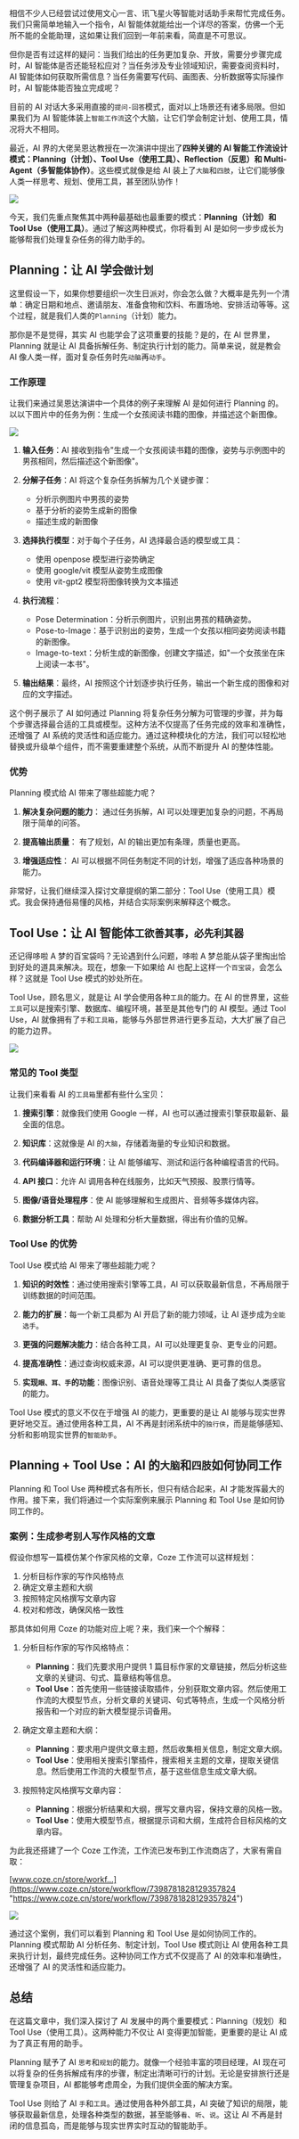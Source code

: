 相信不少人已经尝试过使用文心一言、讯飞星火等智能对话助手来帮忙完成任务。我们只需简单地输入一个指令，AI 智能体就能给出一个详尽的答案，仿佛一个无所不能的全能助理，这如果让我们回到一年前来看，简直是不可思议。

但你是否有过这样的疑问：当我们给出的任务更加复杂、开放，需要分步骤完成时，AI 智能体是否还能轻松应对？当任务涉及专业领域知识，需要查阅资料时，AI 智能体如何获取所需信息？当任务需要写代码、画图表、分析数据等实际操作时，AI 智能体能否独立完成呢？

目前的 AI 对话大多采用直接的`提问-回答`模式，面对以上场景还有诸多局限。但如果我们为 AI 智能体装上`智能工作流`这个大脑，让它们学会制定计划、使用工具，情况将大不相同。

最近，AI 界的大佬吴恩达教授在一次演讲中提出了**四种关键的 AI 智能工作流设计模式：Planning（计划）、Tool Use（使用工具）、Reflection（反思）和 Multi-Agent（多智能体协作）**。这些模式就像是给 AI 装上了`大脑`和`四肢`，让它们能够像人类一样思考、规划、使用工具，甚至团队协作！

![](https://p3-juejin.byteimg.com/tos-cn-i-k3u1fbpfcp/b22dd7faf21445c48ddd5748c3a3d370~tplv-k3u1fbpfcp-jj-mark:1600:0:0:0:q75.png#?w=5192&h=2952&s=10964484&e=png&a=1&b=e9dbcf)

今天，我们先重点聚焦其中两种最基础也最重要的模式：**Planning（计划）和 Tool Use（使用工具）**。通过了解这两种模式，你将看到 AI 是如何一步步成长为能够帮我们处理复杂任务的得力助手的。

## Planning：让 AI 学会`做计划`

这里假设一下，如果你想要组织一次生日派对，你会怎么做？大概率是先列一个清单：确定日期和地点、邀请朋友、准备食物和饮料、布置场地、安排活动等等。这个过程，就是我们人类的`Planning`（计划）能力。

那你是不是觉得，其实 AI 也能学会了这项重要的技能？是的，在 AI 世界里，Planning 就是让 AI 具备拆解任务、制定执行计划的能力。简单来说，就是教会 AI 像人类一样，面对复杂任务时先`动脑`再`动手`。

### 工作原理

让我们来通过吴恩达演讲中一个具体的例子来理解 AI 是如何进行 Planning 的。以以下图片中的任务为例：生成一个女孩阅读书籍的图像，并描述这个新图像。

![](https://p3-juejin.byteimg.com/tos-cn-i-k3u1fbpfcp/35630e05b00a44218a87af11f8987ba3~tplv-k3u1fbpfcp-jj-mark:1600:0:0:0:q75.jpg#?w=1080&h=596&s=303683&e=png&b=fafdfa)

1. **输入任务**：AI 接收到指令"生成一个女孩阅读书籍的图像，姿势与示例图中的男孩相同，然后描述这个新图像"。

2. **分解子任务**：AI 将这个复杂任务拆解为几个关键步骤：

   * 分析示例图片中男孩的姿势
   * 基于分析的姿势生成新的图像
   * 描述生成的新图像

3. **选择执行模型**：对于每个子任务，AI 选择最合适的模型或工具：

   * 使用 openpose 模型进行姿势确定
   * 使用 google/vit 模型从姿势生成图像
   * 使用 vit-gpt2 模型将图像转换为文本描述

4. **执行流程**：

   * Pose Determination：分析示例图片，识别出男孩的精确姿势。
   * Pose-to-Image：基于识别出的姿势，生成一个女孩以相同姿势阅读书籍的新图像。
   * Image-to-text：分析生成的新图像，创建文字描述，如"一个女孩坐在床上阅读一本书"。

5. **输出结果**：最终，AI 按照这个计划逐步执行任务，输出一个新生成的图像和对应的文字描述。

这个例子展示了 AI 如何通过 Planning 将复杂任务分解为可管理的步骤，并为每个步骤选择最合适的工具或模型。这种方法不仅提高了任务完成的效率和准确性，还增强了 AI 系统的灵活性和适应能力。通过这种模块化的方法，我们可以轻松地替换或升级单个组件，而不需要重建整个系统，从而不断提升 AI 的整体性能。

### 优势

Planning 模式给 AI 带来了哪些超能力呢？

1. **解决复杂问题的能力**： 通过任务拆解，AI 可以处理更加复杂的问题，不再局限于简单的问答。

2. **提高输出质量**： 有了规划，AI 的输出更加有条理，质量也更高。

3. **增强适应性**： AI 可以根据不同任务制定不同的计划，增强了适应各种场景的能力。

非常好，让我们继续深入探讨文章提纲的第二部分：Tool Use（使用工具）模式。我会保持通俗易懂的风格，并结合实际案例来解释这个概念。

## Tool Use：让 AI 智能体`工欲善其事，必先利其器`

还记得哆啦 A 梦的百宝袋吗？无论遇到什么问题，哆啦 A 梦总能从袋子里掏出恰到好处的道具来解决。现在，想象一下如果给 AI 也配上这样一个`百宝袋`，会怎么样？这就是 Tool Use 模式的妙处所在。

Tool Use，顾名思义，就是让 AI 学会使用各种`工具`的能力。在 AI 的世界里，这些`工具`可以是搜索引擎、数据库、编程环境，甚至是其他专门的 AI 模型。通过 Tool Use，AI 就像拥有了`手`和`工具箱`，能够与外部世界进行更多互动，大大扩展了自己的能力边界。

![](https://p3-juejin.byteimg.com/tos-cn-i-k3u1fbpfcp/5d2a2edf441b4585884dae7efe07267f~tplv-k3u1fbpfcp-jj-mark:1600:0:0:0:q75.jpg#?w=1080&h=594&s=267982&e=png&b=fafdfa)

### 常见的 Tool 类型

让我们来看看 AI 的`工具箱`里都有些什么宝贝：

1. **搜索引擎**：就像我们使用 Google 一样，AI 也可以通过搜索引擎获取最新、最全面的信息。

2. **知识库**：这就像是 AI 的`大脑`，存储着海量的专业知识和数据。

3. **代码编译器和运行环境**：让 AI 能够编写、测试和运行各种编程语言的代码。

4. **API 接口**：允许 AI 调用各种在线服务，比如天气预报、股票行情等。

5. **图像/语音处理程序**：使 AI 能够理解和生成图片、音频等多媒体内容。

6. **数据分析工具**：帮助 AI 处理和分析大量数据，得出有价值的见解。

### Tool Use 的优势

Tool Use 模式给 AI 带来了哪些超能力呢？

1. **知识的时效性**：通过使用搜索引擎等工具，AI 可以获取最新信息，不再局限于训练数据的时间范围。

2. **能力的扩展**：每一个新工具都为 AI 开启了新的能力领域，让 AI 逐步成为`全能选手`。

3. **更强的问题解决能力**：结合各种工具，AI 可以处理更复杂、更专业的问题。

4. **提高准确性**：通过查询权威来源，AI 可以提供更准确、更可靠的信息。

5. **实现`眼、耳、手`的功能**：图像识别、语音处理等工具让 AI 具备了类似人类感官的能力。

Tool Use 模式的意义不仅在于增强 AI 的能力，更重要的是让 AI 能够与现实世界更好地交互。通过使用各种工具，AI 不再是封闭系统中的`独行侠`，而是能够感知、分析和影响现实世界的`智能助手`。

## Planning + Tool Use：AI 的`大脑`和`四肢`如何协同工作

Planning 和 Tool Use 两种模式各有所长，但只有结合起来，AI 才能发挥最大的作用。接下来，我们将通过一个实际案例来展示 Planning 和 Tool Use 是如何协同工作的。

### 案例：生成参考别人写作风格的文章

假设你想写一篇模仿某个作家风格的文章，Coze 工作流可以这样规划：

1. 分析目标作家的写作风格特点
2. 确定文章主题和大纲
3. 按照特定风格撰写文章内容
4. 校对和修改，确保风格一致性

那具体如何用 Coze 的功能对应上呢？来，我们来一个个解释：

1. 分析目标作家的写作风格特点：

   * **Planning**：我们先要求用户提供 1 篇目标作家的文章链接，然后分析这些文章的关键词、句式、篇章结构等信息。
   * **Tool Use**：首先使用一些链接读取插件，分别获取文章内容。然后使用工作流的大模型节点，分析文章的关键词、句式等特点，生成一个风格分析报告和一个对应的新大模型提示词备用。

2. 确定文章主题和大纲：

   * **Planning**：要求用户提供文章主题，然后收集相关信息，制定文章大纲。
   * **Tool Use**：使用相关搜索引擎插件，搜索相关主题的文章，提取关键信息。然后使用工作流的大模型节点，基于这些信息生成文章大纲。

3. 按照特定风格撰写文章内容：

   * **Planning**：根据分析结果和大纲，撰写文章内容，保持文章的风格一致。
   * **Tool Use**：使用大模型节点，根据提示词和大纲，生成符合目标风格的文章内容。

为此我还搭建了一个 Coze 工作流，工作流已发布到工作流商店了，大家有需自取：

[www.coze.cn/store/workf…](https://www.coze.cn/store/workflow/7398781828129357824 "https://www.coze.cn/store/workflow/7398781828129357824")

![](https://p3-juejin.byteimg.com/tos-cn-i-k3u1fbpfcp/980ea44c7fd841f5be095c517e530522~tplv-k3u1fbpfcp-jj-mark:1600:0:0:0:q75.png#?w=5190&h=2196&s=1057189&e=png&a=1&b=f2f3f5)

通过这个案例，我们可以看到 Planning 和 Tool Use 是如何协同工作的。Planning 模式帮助 AI 分析任务、制定计划，Tool Use 模式则让 AI 使用各种工具来执行计划，最终完成任务。这种协同工作方式不仅提高了 AI 的效率和准确性，还增强了 AI 的灵活性和适应能力。

## 总结

在这篇文章中，我们深入探讨了 AI 发展中的两个重要模式：Planning（规划）和 Tool Use（使用工具）。这两种能力不仅让 AI 变得更加智能，更重要的是让 AI 成为了真正有用的助手。

Planning 赋予了 AI `思考`和`规划`的能力。就像一个经验丰富的项目经理，AI 现在可以将复杂的任务拆解成有序的步骤，制定出清晰可行的计划。无论是安排旅行还是管理复杂项目，AI 都能够考虑周全，为我们提供全面的解决方案。

Tool Use 则给了 AI `手`和`工具`。通过使用各种外部工具，AI 突破了知识的局限，能够获取最新信息，处理各种类型的数据，甚至能够`看`、`听`、`说`。这让 AI 不再是封闭的信息孤岛，而是能够与现实世界实时互动的智能助手。